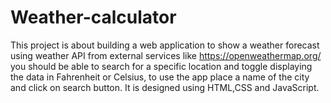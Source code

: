# Weather-calculator
This project is about building a web application to show a weather forecast using weather API from external services like https://openweathermap.org/  you should be able to search for a specific location and toggle displaying the data in Fahrenheit or Celsius, to use the app place a name of the city and click on search button.
It is designed using HTML,CSS and JavaScript.
